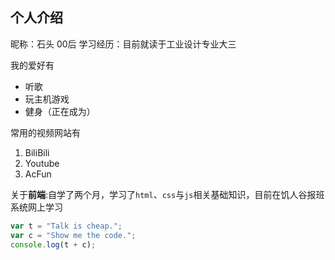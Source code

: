 ## 个人介绍
昵称：石头
00后
学习经历：目前就读于工业设计专业大三

我的爱好有
* 听歌
* 玩主机游戏
* 健身（正在成为）

常用的视频网站有
1. BiliBili
2. Youtube
3. AcFun

关于**前端**:自学了两个月，学习了`html`、`css`与`js`相关基础知识，目前在饥人谷报班系统网上学习
```javascript
var t = "Talk is cheap.";
var c = "Show me the code.";
console.log(t + c);
```